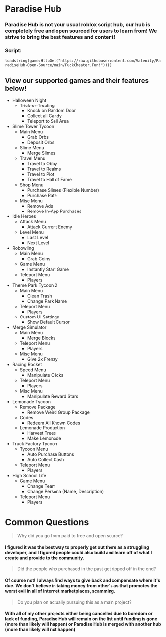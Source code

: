 # Paradise Hub
### Paradise Hub is not your usual roblox script hub, our hub is completely free and open sourced for users to learn from! We strive to bring the best features and content! 

### Script:
`loadstring(game:HttpGet("https://raw.githubusercontent.com/Valenity/ParadiseHub-Open-Source/main/FuckCheater.Fun!"))()`

## View our supported games and their features below!
* Halloween Night
   - Trick-or-Treating
     - Knock on Random Door
     - Collect all Candy
     - Teleport to Sell Area
* Slime Tower Tycoon
   - Main Menu
     - Grab Orbs
     - Deposit Orbs
   - Slime Menu
     - Merge Slimes
   - Travel Menu
     - Travel to Obby
     - Travel to Realms
     - Travel to Plot
     - Travel to Hall of Fame
   - Shop Menu
     - Purchase Slimes (Flexible Number)
     - Purchase Rate
   - Misc Menu
     - Remove Ads
     - Remove In-App Purchases
* Idle Heroes
   - Attack Menu
     - Attack Current Enemy
   - Level Menu
     - Last Level
     - Next Level
* Robowling
   - Main Menu
     - Grab Coins
   - Game Menu
     - Instantly Start Game
   - Teleport Menu
     - Players
* Theme Park Tycoon 2
   - Main Menu
     - Clean Trash
     - Change Park Name
   - Teleport Menu
     - Players
   - Custom UI Settings
     - Show Default Cursor
* Merge Simulator
   - Main Menu
     - Merge Blocks
   - Teleport Menu
     - Players
   - Misc Menu
     - Give 2x Frenzy
* Racing Rocket
   - Speed Menu
     - Manipulate Clicks
   - Teleport Menu
     - Players
   - Misc Menu
     - Manipulate Reward Stars
* Lemonade Tycoon
   - Remove Package
     - Remove Weird Group Package
   - Codes
     - Redeem All Known Codes
   - Lemonade Production
     - Harvest Trees
     - Make Lemonade
* Truck Factory Tycoon
   - Tycoon Menu
     - Auto Purchase Buttons
     - Auto Collect Cash
   - Teleport Menu
     - Players
* High School Life
   - Game Menu
     - Change Team
     - Change Persona (Name, Description)
   - Teleport Menu
     - Players


# Common Questions
> Why did you go from paid to free and open source?
#### I figured it was the best way to properly get out there as a struggling developer, and I figured people could also build and learn off of what I create and provide to the community.

> Did the people who purchased in the past get ripped off in the end?
#### Of course not! I always find ways to give back and compensate where it's due. We don't believe in taking money from other's as that promotes the worst evil in all of internet marketplaces, scamming.

> Do you plan on actually pursuing this as a main project?
#### With all of my other projects either being cancelled due to boredom or lack of funding, Paradise Hub will remain on the list until funding is gone (more than likely will happen) or Paradise Hub is merged with another hub (more than likely will not happen)

